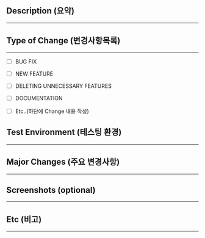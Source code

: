 ## Description (요약)
------------------

## Type of Change (변경사항목록)
------------------
- [ ] BUG FIX
- [ ] NEW FEATURE
- [ ] DELETING UNNECESSARY FEATURES
- [ ] DOCUMENTATION
- [ ] Etc..(하단에 Change 내용 작성)


## Test Environment (테스팅 환경)
------------------

## Major Changes (주요 변경사항)
------------------

## Screenshots (optional)
------------------

## Etc (비고)
------------------
